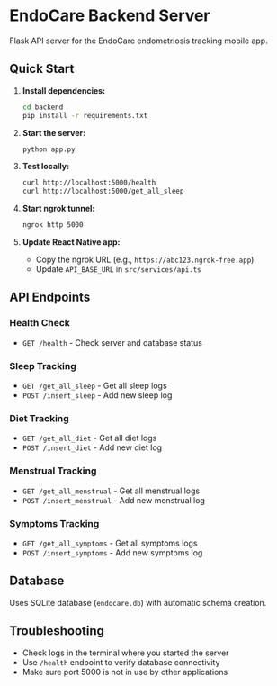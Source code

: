 # EndoCare Backend Server

Flask API server for the EndoCare endometriosis tracking mobile app.

## Quick Start

1. **Install dependencies:**
   ```bash
   cd backend
   pip install -r requirements.txt
   ```

2. **Start the server:**
   ```bash
   python app.py
   ```

3. **Test locally:**
   ```bash
   curl http://localhost:5000/health
   curl http://localhost:5000/get_all_sleep
   ```

4. **Start ngrok tunnel:**
   ```bash
   ngrok http 5000
   ```

5. **Update React Native app:**
   - Copy the ngrok URL (e.g., `https://abc123.ngrok-free.app`)
   - Update `API_BASE_URL` in `src/services/api.ts`

## API Endpoints

### Health Check
- `GET /health` - Check server and database status

### Sleep Tracking
- `GET /get_all_sleep` - Get all sleep logs
- `POST /insert_sleep` - Add new sleep log

### Diet Tracking
- `GET /get_all_diet` - Get all diet logs
- `POST /insert_diet` - Add new diet log

### Menstrual Tracking
- `GET /get_all_menstrual` - Get all menstrual logs
- `POST /insert_menstrual` - Add new menstrual log

### Symptoms Tracking
- `GET /get_all_symptoms` - Get all symptoms logs
- `POST /insert_symptoms` - Add new symptoms log

## Database

Uses SQLite database (`endocare.db`) with automatic schema creation.

## Troubleshooting

- Check logs in the terminal where you started the server
- Use `/health` endpoint to verify database connectivity
- Make sure port 5000 is not in use by other applications